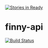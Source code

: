 [![Stories in Ready](https://badge.waffle.io/gregoriomelo/finny-api.png?label=ready&title=Ready)](https://waffle.io/gregoriomelo/finny-api)
# finny-api

[![Build Status](https://snap-ci.com/gregoriomelo/finny-api/branch/master/build_image)](https://snap-ci.com/gregoriomelo/finny-api/branch/master)
